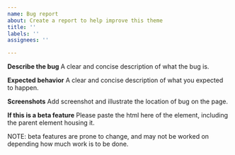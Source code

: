 ```yaml
---
name: Bug report
about: Create a report to help improve this theme
title: ''
labels: ''
assignees: ''

---
```


**Describe the bug**
A clear and concise description of what the bug is.

**Expected behavior**
A clear and concise description of what you expected to happen.

**Screenshots**
Add screenshot and illustrate the location of bug on the page.

**If this is a beta feature**
Please paste the html here of the element, including the parent element housing it.

NOTE: beta features are prone to change, and may not be worked on depending how much work is to be done.

